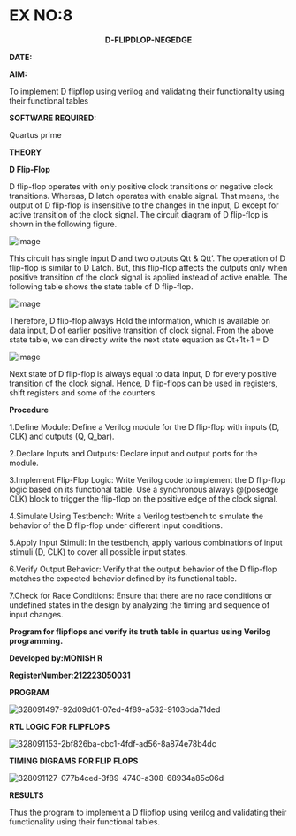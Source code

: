 # EX NO:8
<P align='center'> <b>D-FLIPDLOP-NEGEDGE</b>

**DATE:**

**AIM:**

To implement  D flipflop using verilog and validating their functionality using their functional tables

**SOFTWARE REQUIRED:**

Quartus prime

**THEORY**

**D Flip-Flop**

D flip-flop operates with only positive clock transitions or negative clock transitions. Whereas, D latch operates with enable signal. That means, the output of D flip-flop is insensitive to the changes in the input, D except for active transition of the clock signal. The circuit diagram of D flip-flop is shown in the following figure.

![image](https://github.com/naavaneetha/D-FLIPDLOP-NEGEDGE/assets/154305477/48c81fe8-bc3f-40e7-95e2-519fc155ad51)

This circuit has single input D and two outputs Qtt & Qtt’. The operation of D flip-flop is similar to D Latch. But, this flip-flop affects the outputs only when positive transition of the clock signal is applied instead of active enable. The following table shows the state table of D flip-flop.

![image](https://github.com/naavaneetha/D-FLIPDLOP-NEGEDGE/assets/154305477/e5f3fda7-68ec-4a3a-a0a4-cf6f9cc4ab55)

Therefore, D flip-flop always Hold the information, which is available on data input, D of earlier positive transition of clock signal. From the above state table, we can directly write the next state equation as Qt+1t+1 = D

![image](https://github.com/naavaneetha/D-FLIPDLOP-NEGEDGE/assets/154305477/8592c0d8-2917-4142-91b9-d6c30dd891d2)

Next state of D flip-flop is always equal to data input, D for every positive transition of the clock signal. Hence, D flip-flops can be used in registers, shift registers and some of the counters.

**Procedure**

 1.Define Module: Define a Verilog module for the D flip-flop with inputs (D, CLK) and outputs (Q, Q_bar).

2.Declare Inputs and Outputs: Declare input and output ports for the module.

3.Implement Flip-Flop Logic: Write Verilog code to implement the D flip-flop logic based on its functional table. Use a synchronous always @(posedge CLK) block to trigger the flip-flop on the positive edge of the clock signal.

4.Simulate Using Testbench: Write a Verilog testbench to simulate the behavior of the D flip-flop under different input conditions.

5.Apply Input Stimuli: In the testbench, apply various combinations of input stimuli (D, CLK) to cover all possible input states.

6.Verify Output Behavior: Verify that the output behavior of the D flip-flop matches the expected behavior defined by its functional table.

7.Check for Race Conditions: Ensure that there are no race conditions or undefined states in the design by analyzing the timing and sequence of input changes.

**Program for flipflops and verify its truth table in quartus using Verilog programming.**

**Developed by:MONISH R**

**RegisterNumber:212223050031**

**PROGRAM**

![328091497-92d09d61-07ed-4f89-a532-9103bda71ded](https://github.com/monish1545/D-FLIPDLOP-NEGEDGE/assets/166646660/3ecf6f65-f6e1-49de-921b-1c189b050fad)

**RTL LOGIC FOR FLIPFLOPS**

![328091153-2bf826ba-cbc1-4fdf-ad56-8a874e78b4dc](https://github.com/monish1545/D-FLIPDLOP-NEGEDGE/assets/166646660/1e8d1631-3cce-4af4-8c2f-7a25497ef032)

**TIMING DIGRAMS FOR FLIP FLOPS**

![328091127-077b4ced-3f89-4740-a308-68934a85c06d](https://github.com/monish1545/D-FLIPDLOP-NEGEDGE/assets/166646660/dc2fef41-5523-4e72-90ac-d69e5ce9e852)

**RESULTS**

Thus the program to implement a D flipflop using verilog and validating their functionality using their functional tables.

